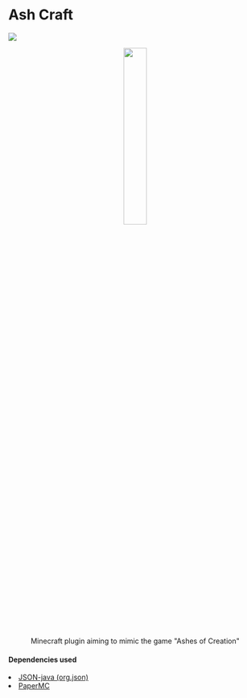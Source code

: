 # Ash Craft
<img src="https://travis-ci.org/QuillDev/AshesCraft.svg?branch=crazy">
<p align="center"> 
  <img src="https://ashesofcreation.wiki/images/thumb/c/cb/ashes-of-creation-new-logo.png/450px-ashes-of-creation-new-logo.png" width="30%">
  <br>
  Minecraft plugin aiming to mimic the game "Ashes of Creation"
</p>


#### Dependencies used
<li><a href="https://mvnrepository.com/artifact/org.json/json">JSON-java (org.json)</a></li>
<li><a href="https://papermc.io/">PaperMC</a></li>

